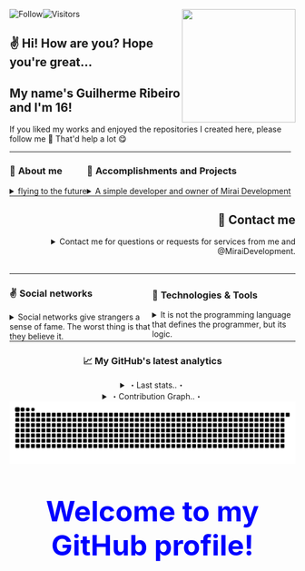 <p align="right">
    <div align="center">
        <a href="https://github.com/guihrib?tab=followers">
            <img align="left" alt="Follow" src="https://img.shields.io/github/followers/guihrib?style=flat-square&amp;logo=github&amp;label=Followers&amp;color=1c6cbf">
            <img align="left" alt="Visitors" src="https://komarev.com/ghpvc/?username=guihrib&style=&label=Profile+Views&style=flat-square&amp;color=1c6cbf">
        </a>
    </div>
    <img align="right" src="https://user-images.githubusercontent.com/61317250/162618961-50045ff9-5658-4f8c-a247-a4c366ec066a.png" style="width:200px; height:200px; border: 50px; max-width:100%;">
</p><br>


## ✌ Hi! How are you? Hope you're great...
## My name's Guilherme Ribeiro and I'm 16!
If you liked my works and enjoyed the repositories I created here, please follow me 🌟 That'd help a lot 😋

<table>
  <tr>
    <td style="padding: 0; width=50%">
<h3>🤔 About me</h3>
<details>
<summary><underline>flying to the future</underline></summary>
    <br>
frontend, backend developer at 2y<br>
student at the technical college in t.i<br>
brazilian, programmer, javascript student/enthusiast<br>
javascript, nodejs, css and firebase is my tools</p>
    </details>
</td>
      <td style="padding: 0; width=50%">
          <h3>🌠 Accomplishments and Projects</h3>
    <details>
    <summary><underline>A simple developer and owner of Mirai Development</underline></summary>
        <blockquote>Owner and Developer of <a href="https://github.com/MiraiDevelopment">@MiraiDevelopment</a></blockquote>
        <blockquote>Developer of <a href="https://github.com/MiraiDevelopment/aoi.fb">aoi.fb</a></blockquote>
        <blockquote>Developer of <a href="https://github.com/MiraiDevelopment/quizapi-web">Quiz API</a></blockquote>
        <blockquote>Supporter and Blogger in <a href="https://hcode.com.br">Hcode</a> for 2 months (status: not current)</blockquote>
        <blockquote>Deliverer of food and products in <a href="https://www.fastwolf.com.br/">Fast Wolf</a> for 4 months (status: not current)</blockquote>
</details>
</td>
  </tr>
</table>
<div align="right">
   <h2>👤 Contact me</h2>
    <details>
    <summary><underline>Contact me for questions or requests for services from me and @MiraiDevelopment.</underline></summary>
        <p align="center">
    <a href="https://www.linkedin.com/in/guilhermedsribeiro/">
        <img alt="My Linkedin" src="https://img.shields.io/static/v1?style=flat-square&logo=linkedin&label=Linkedin&message=guilhermedsribeiro&color=1c6cbf">
    </a>
    <a href="mailto:services.miraidevelopment@gmail.com">
        <img alt="Mirai Development Email" src="https://img.shields.io/static/v1?style=flat-square&logo=gmail&label=Gmail&message=services.miraidevelopment@gmail.com&color=1c6cbf">
    </a>
    <a href="mailto:gr.miraidevelopment@gmail.com">
        <img alt="My Gmail" src="https://img.shields.io/static/v1?style=flat-square&logo=gmail&label=Gmail&message=gr.miraidevelopment@gmail.com&color=1c6cbf">
    </a>
</p>
        </details>
</div>

<br>
<table>
  <tr>
    <td style="padding: 0; width=50%">
    <h3>✌ Social networks</h3>
    <details>
    <summary><underline>Social networks give strangers a sense of fame. The worst thing is that they believe it.</underline></summary>
        <p align="center">
    <a href="https://discord.com/users/424931675009712128">
        <img alt="Discord" src="https://img.shields.io/badge/GR%236603-%237289DA.svg?style=for-the-badge&logo=discord&logoColor=white"/>
    </a>
    <a href="https://www.twitch.tv/gr_rib">
        <img alt="Twitch" src="https://img.shields.io/badge/gr_rib-%239146FF.svg?style=for-the-badge&logo=Twitch&logoColor=white"/>
    </a>
</p>
    </details>
</td>
      <td style="padding: 0; width=50%">
    <h3>📑 Technologies & Tools</h3>
    <details>
    <summary><underline>It is not the programming language that defines the programmer, but its logic.</underline></summary>
    <p align="center">
        <img alt="HTML5" src="https://img.shields.io/badge/html5-%23E34F26.svg?style=for-the-badge&logo=html5&logoColor=white"/>
        <img alt="CSS3" src="https://img.shields.io/badge/css3-%231572B6.svg?style=for-the-badge&logo=css3&logoColor=white"/>
        <img alt="JavaScript" src="https://img.shields.io/badge/javascript-%23323330.svg?style=for-the-badge&logo=javascript&logoColor=%23F7DF1E"/>
        <img alt="TypeScript" src="https://img.shields.io/badge/typescript-%23007ACC.svg?style=for-the-badge&logo=typescript&logoColor=white"/>
        <img alt="NodeJS" src="https://img.shields.io/badge/node.js-%2343853D.svg?style=for-the-badge&logo=node-dot-js&logoColor=white"/>
        <img alt="DiscordJS" src="https://user-images.githubusercontent.com/61317250/156426329-ae039411-9253-420c-aaf5-8a62bf7efab4.png"/>
        <img alt="Markdown" src="https://img.shields.io/badge/markdown-%23000000.svg?style=for-the-badge&logo=markdown&logoColor=white"/>
        <img alt="Express.js" src="https://img.shields.io/badge/express.js-%23404d59.svg?style=for-the-badge&logo=express&logoColor=%2361DAFB"/>
        <img alt="SASS" src="https://img.shields.io/badge/SASS-hotpink.svg?style=for-the-badge&logo=SASS&logoColor=white"/>
        <img alt="Figma" src="https://img.shields.io/badge/figma-%23F24E1E.svg?style=for-the-badge&logo=figma&logoColor=white"/>
        <img alt="Visual Studio Code" src="https://img.shields.io/badge/VisualStudioCode-0078d7.svg?style=for-the-badge&logo=visual-studio-code&logoColor=white"/>
        <img alt="Repl.it" src="https://img.shields.io/badge/Repl.it-%230D101E.svg?style=for-the-badge&logo=Repl.it&logoColor=white"/>
        <img alt="Git" src="https://img.shields.io/badge/git-%23F05033.svg?style=for-the-badge&logo=git&logoColor=white"/>
        <img alt="GitHub" src="https://img.shields.io/badge/github-%23121011.svg?style=for-the-badge&logo=github&logoColor=white"/>
        <img alt="Stack Overflow" src="https://img.shields.io/badge/-Stackoverflow-FE7A16?style=for-the-badge&logo=stack-overflow&logoColor=white"/>
        <img alt="Heroku" src="https://img.shields.io/badge/heroku-%23430098.svg?style=for-the-badge&logo=heroku&logoColor=white"/>
        <img alt="Glitch" src="https://img.shields.io/badge/glitch-%233333FF.svg?style=for-the-badge&logo=glitch&logoColor=white"/>
        <img alt="Firebase" src="https://img.shields.io/badge/firebase-%23039BE5.svg?style=for-the-badge&logo=firebase"/>
        <img alt="Windows 10" src="https://img.shields.io/badge/Windows-0078D6?style=for-the-badge&logo=windows&logoColor=white" />
    </p>
    </details>
</td>
  </tr>
</table>

<div align="center">
    <h3>📈 My GitHub's latest analytics</h3>
<details>
    <summary><underline>・Last stats..・</undedrline></summary>
<a href="https://github.com/guihrib">
<table>
  <tr>
    <td style="padding: 0; width=50%">
        <img src="https://github-readme-stats.vercel.app/api/?username=guihrib&show_icons=true&title_color=1c6cbf&text_color=246af9&bg_color=00000000&hide_border=true&icon_color=1c6cbf&hide_title=true&count_private=true"/>
    </td>
      <td style="padding: 0; width=50%">
        <img src="https://github-readme-stats.vercel.app/api/top-langs/?username=guihrib&show_icons=true&title_color=1c6cbf&text_color=246af9&bg_color=00000000&hide_border=true&icon_color=00000000&count_private=true"/>
    </td>
  </tr>
</table>
</a>
</details>
    <details>
    <summary><underline>・Contribution Graph..・</undedrline></summary>
    <a href="https://github.com/guihrib">
    <img src="https://activity-graph.herokuapp.com/graph?username=guihrib&custom_title=Contribution%20Graph%20(GR)&bg_color=00000000&area_color=1c6cbf&color=246af9&line=1c6cbf&point=1c6cbf&area=true&hide_border=true"
     </a>
</div>
<div align="center">
  <a href="https://github.com/guihrib/">
    <img alt="Snake Commit" src="https://github.com/guihrib/guihrib/blob/output/github-contribution-grid-snake.svg" />
  </a>
</div>

<div align="center">
    <b><p style="color: blue; font-size: 50px;">Welcome to my GitHub profile!  </p></b>
<div>
